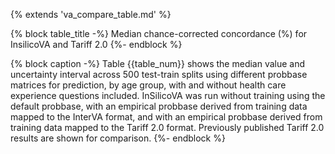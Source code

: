 {% extends 'va_compare_table.md' %}

{% block table_title -%}
Median chance-corrected concordance (%) for InsilicoVA and Tariff 2.0
{%- endblock %}

{% block caption -%}
Table {{table_num}} shows the median value and uncertainty interval across 500 test-train
splits using different probbase matrices for prediction, by age group, with and
without health care experience questions included. InSilicoVA was run without
training using the default probbase, with an empirical probbase derived from
training data mapped to the InterVA format, and with an empirical probbase
derived from training data mapped to the Tariff 2.0 format. Previously published
Tariff 2.0 results are shown for comparison.
{%- endblock %}
